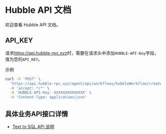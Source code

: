 # Hubble API 文档

欢迎查看 Hubble API 文档。

## API_KEY

请求<https://api.hubble-rpc.xyz>时，需要在请求头中添加`HUBBLE-API-Key`字段，值为您的`API_KEY`。

示例
```bash
curl -X 'POST' \
  'https://api.hubble-rpc.xyz/agent/api/workflows/hubbleWorkflow/create-run' \
  -H 'accept: */*' \
  -H 'HUBBLE-API-Key: XXXXXXXXXXXXXX' \
  -H 'Content-Type: application/json'
```

## 具体业务API接口详情

- [Text to SQL API 说明](text2sql/README.md)

